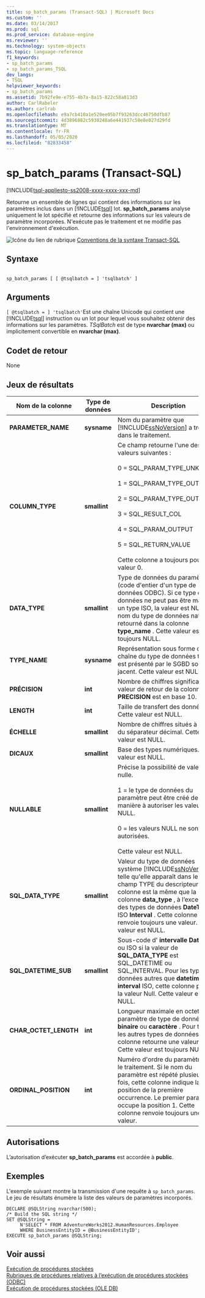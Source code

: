 ```yaml
---
title: sp_batch_params (Transact-SQL) | Microsoft Docs
ms.custom: ''
ms.date: 03/14/2017
ms.prod: sql
ms.prod_service: database-engine
ms.reviewer: ''
ms.technology: system-objects
ms.topic: language-reference
f1_keywords:
- sp_batch_params
- sp_batch_params_TSQL
dev_langs:
- TSQL
helpviewer_keywords:
- sp_batch_params
ms.assetid: 7b92fe9e-e755-4b7a-8a15-822c58a813d3
author: CarlRabeler
ms.author: carlrab
ms.openlocfilehash: e9a7cb410a1e520ee05b7f93263dcc46750dfb87
ms.sourcegitcommit: 4d3896882c5930248a6e441937c50e8e027d29fd
ms.translationtype: MT
ms.contentlocale: fr-FR
ms.lasthandoff: 05/05/2020
ms.locfileid: "82833458"
---
```

# <a name="sp_batch_params-transact-sql"></a>sp_batch_params (Transact-SQL)
[!INCLUDE[tsql-appliesto-ss2008-xxxx-xxxx-xxx-md](../../includes/tsql-appliesto-ss2008-xxxx-xxxx-xxx-md.md)]

  Retourne un ensemble de lignes qui contient des informations sur les paramètres inclus dans un [!INCLUDE[tsql](../../includes/tsql-md.md)] lot. **sp_batch_params** analyse uniquement le lot spécifié et retourne des informations sur les valeurs de paramètre incorporées. N'exécute pas le traitement et ne modifie pas l'environnement d'exécution.  
  
 ![Icône du lien de rubrique](../../database-engine/configure-windows/media/topic-link.gif "Icône du lien de rubrique") [Conventions de la syntaxe Transact-SQL](../../t-sql/language-elements/transact-sql-syntax-conventions-transact-sql.md)  
  
## <a name="syntax"></a>Syntaxe  
  
```  
  
sp_batch_params [ [ @tsqlbatch = ] 'tsqlbatch' ]   
```  
  
## <a name="arguments"></a>Arguments  
`[ @tsqlbatch = ] 'tsqlbatch'`Est une chaîne Unicode qui contient une [!INCLUDE[tsql](../../includes/tsql-md.md)] instruction ou un lot pour lequel vous souhaitez obtenir des informations sur les paramètres. *TSqlBatch* est de type **nvarchar (max)** ou implicitement convertible en **nvarchar (max)**.  
  
## <a name="return-code-values"></a>Codet de retour  
 None  
  
## <a name="result-sets"></a>Jeux de résultats  
  
|Nom de la colonne|Type de données|Description|  
|-----------------|---------------|-----------------|  
|**PARAMETER_NAME**|**sysname**|Nom du paramètre que [!INCLUDE[ssNoVersion](../../includes/ssnoversion-md.md)] a trouvé dans le traitement.|  
|**COLUMN_TYPE**|**smallint**|Ce champ retourne l'une des valeurs suivantes :<br /><br /> 0 = SQL_PARAM_TYPE_UNKNOWN<br /><br /> 1 = SQL_PARAM_TYPE_OUTPUT<br /><br /> 2 = SQL_PARAM_TYPE_OUTPUT<br /><br /> 3 = SQL_RESULT_COL<br /><br /> 4 = SQL_PARAM_OUTPUT<br /><br /> 5 = SQL_RETURN_VALUE<br /><br /> Cette colonne a toujours pour valeur 0.|  
|**DATA_TYPE**|**smallint**|Type de données du paramètre (code d'entier d'un type de données ODBC). Si ce type de données ne peut pas être mappé à un type ISO, la valeur est NULL. Le nom du type de données natif est retourné dans la colonne **type_name** . Cette valeur est toujours NULL.|  
|**TYPE_NAME**|**sysname**|Représentation sous forme de chaîne du type de données tel qu'il est présenté par le SGBD sous-jacent. Cette valeur est NULL.|  
|**PRÉCISION**|**int**|Nombre de chiffres significatifs. La valeur de retour de la colonne **PRECISION** est en base 10.|  
|**LENGTH**|**int**|Taille de transfert des données. Cette valeur est NULL.|  
|**ÉCHELLE**|**smallint**|Nombre de chiffres situés à droite du séparateur décimal. Cette valeur est NULL.|  
|**DICAUX**|**smallint**|Base des types numériques. Cette valeur est NULL.|  
|**NULLABLE**|**smallint**|Précise la possibilité de valeur nulle.<br /><br /> 1 = le type de données du paramètre peut être créé de manière à autoriser les valeurs NULL.<br /><br /> 0 = les valeurs NULL ne sont pas autorisées.<br /><br /> Cette valeur est NULL.|  
|**SQL_DATA_TYPE**|**smallint**|Valeur du type de données système [!INCLUDE[ssNoVersion](../../includes/ssnoversion-md.md)] telle qu'elle apparaît dans le champ TYPE du descripteur. Cette colonne est la même que la colonne **data_type** , à l’exception des types de données **DateTime** et ISO **Interval** . Cette colonne renvoie toujours une valeur. Cette valeur est NULL.|  
|**SQL_DATETIME_SUB**|**smallint**|Sous-code d' **intervalle** **DateTime** ou ISO si la valeur de **SQL_DATA_TYPE** est SQL_DATETIME ou SQL_INTERVAL. Pour les types de données autres que **datetime** et **interval** ISO, cette colonne prend la valeur Null. Cette valeur est NULL.|  
|**CHAR_OCTET_LENGTH**|**int**|Longueur maximale en octets d’un paramètre de type de données **binaire** ou **caractère** . Pour tous les autres types de données, cette colonne retourne une valeur NULL. Cette valeur est toujours NULL.|  
|**ORDINAL_POSITION**|**int**|Numéro d'ordre du paramètre dans le traitement. Si le nom du paramètre est répété plusieurs fois, cette colonne indique la position de la première occurrence. Le premier paramètre occupe la position 1. Cette colonne renvoie toujours une valeur.|  
  
## <a name="permissions"></a>Autorisations  
 L’autorisation d’exécuter **sp_batch_params** est accordée à **public**.  
  
## <a name="examples"></a>Exemples  
 L'exemple suivant montre la transmission d'une requête à `sp_batch_params`. Le jeu de résultats énumère la liste des valeurs de paramètres incorporés.  
  
```  
DECLARE @SQLString nvarchar(500);  
/* Build the SQL string */  
SET @SQLString =  
     N'SELECT * FROM AdventureWorks2012.HumanResources.Employee   
     WHERE BusinessEntityID = @BusinessEntityID';  
EXECUTE sp_batch_params @SQLString;  
```  
  
## <a name="see-also"></a>Voir aussi  
 [Exécution de procédures stockées](../../relational-databases/native-client-odbc-stored-procedures/running-stored-procedures.md)   
 [Rubriques de procédures relatives à l’exécution de procédures stockées &#40;ODBC&#41;](https://msdn.microsoft.com/library/c2220182-a23d-4475-b353-77a77ab613d6)   
 [Exécution de procédures stockées &#40;OLE DB&#41;](../../relational-databases/native-client/ole-db/stored-procedures-running.md)  
  
  

